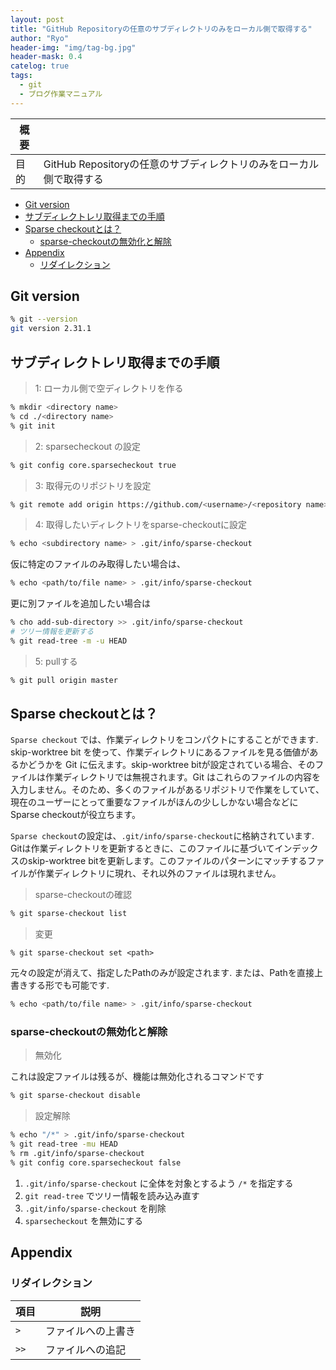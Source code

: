 ```yaml
---
layout: post
title: "GitHub Repositoryの任意のサブディレクトリのみをローカル側で取得する"
author: "Ryo"
header-img: "img/tag-bg.jpg"
header-mask: 0.4
catelog: true
tags:
  - git
  - ブログ作業マニュアル
---
```


<!-- Global site tag (gtag.js) - Google Analytics -->
<script async src="https://www.googletagmanager.com/gtag/js?id=G-LVL413SV09"></script>
<script>
  window.dataLayer = window.dataLayer || [];
  function gtag(){dataLayer.push(arguments);}
  gtag('js', new Date());

  gtag('config', 'G-LVL413SV09');
</script>

|概要||
|---|---|
|目的|GitHub Repositoryの任意のサブディレクトリのみをローカル側で取得する|

<!-- START doctoc generated TOC please keep comment here to allow auto update -->
<!-- DON'T EDIT THIS SECTION, INSTEAD RE-RUN doctoc TO UPDATE -->

- [Git version](#git-version)
- [サブディレクトレリ取得までの手順](#%E3%82%B5%E3%83%96%E3%83%87%E3%82%A3%E3%83%AC%E3%82%AF%E3%83%88%E3%83%AC%E3%83%AA%E5%8F%96%E5%BE%97%E3%81%BE%E3%81%A7%E3%81%AE%E6%89%8B%E9%A0%86)
- [Sparse checkoutとは？](#sparse-checkout%E3%81%A8%E3%81%AF)
  - [sparse-checkoutの無効化と解除](#sparse-checkout%E3%81%AE%E7%84%A1%E5%8A%B9%E5%8C%96%E3%81%A8%E8%A7%A3%E9%99%A4)
- [Appendix](#appendix)
  - [リダイレクション](#%E3%83%AA%E3%83%80%E3%82%A4%E3%83%AC%E3%82%AF%E3%82%B7%E3%83%A7%E3%83%B3)

<!-- END doctoc generated TOC please keep comment here to allow auto update -->

## Git version

```zsh
% git --version
git version 2.31.1
```

## サブディレクトレリ取得までの手順

> 1: ローカル側で空ディレクトリを作る

```zsh
% mkdir <directory name>
% cd ./<directory name>
% git init
```

> 2: sparsecheckout の設定

```zsh
% git config core.sparsecheckout true
```

> 3: 取得元のリポジトリを設定

```zsh
% git remote add origin https://github.com/<username>/<repository name>.git
```
> 4: 取得したいディレクトリをsparse-checkoutに設定

```zsh
% echo <subdirectory name> > .git/info/sparse-checkout
```

仮に特定のファイルのみ取得したい場合は、

```zsh
% echo <path/to/file name> > .git/info/sparse-checkout
```

更に別ファイルを追加したい場合は

```zsh
% cho add-sub-directory >> .git/info/sparse-checkout
# ツリー情報を更新する
% git read-tree -m -u HEAD
```

> 5: pullする

```zsh
% git pull origin master
```

## Sparse checkoutとは？

`Sparse checkout` では、作業ディレクトリをコンパクトにすることができます. skip-worktree bit を使って、作業ディレクトリにあるファイルを見る価値があるかどうかを Git に伝えます。skip-worktree bitが設定されている場合、そのファイルは作業ディレクトリでは無視されます。Git はこれらのファイルの内容を入力しません。そのため、多くのファイルがあるリポジトリで作業をしていて、現在のユーザーにとって重要なファイルがほんの少ししかない場合などにSparse checkoutが役立ちます。

`Sparse checkout`の設定は、`.git/info/sparse-checkout`に格納されています. Gitは作業ディレクトリを更新するときに、このファイルに基づいてインデックスのskip-worktree bitを更新します。このファイルのパターンにマッチするファイルが作業ディレクトリに現れ、それ以外のファイルは現れません。

> sparse-checkoutの確認

```zsh
% git sparse-checkout list
```

> 変更

```
% git sparse-checkout set <path>
```

元々の設定が消えて、指定したPathのみが設定されます. または、Pathを直接上書きする形でも可能です.

```zsh
% echo <path/to/file name> > .git/info/sparse-checkout
```

### sparse-checkoutの無効化と解除

> 無効化

これは設定ファイルは残るが、機能は無効化されるコマンドです

```zsh
% git sparse-checkout disable
```

> 設定解除

```zsh
% echo "/*" > .git/info/sparse-checkout
% git read-tree -mu HEAD
% rm .git/info/sparse-checkout
% git config core.sparsecheckout false
```

1. `.git/info/sparse-checkout` に全体を対象とするよう `/*` を指定する
2. `git read-tree` でツリー情報を読み込み直す
3. `.git/info/sparse-checkout` を削除
4. `sparsecheckout` を無効にする


## Appendix
### リダイレクション

|項目 |説明|
|---|---|
|`>` |	ファイルへの上書き|
|`>>` |	ファイルへの追記|